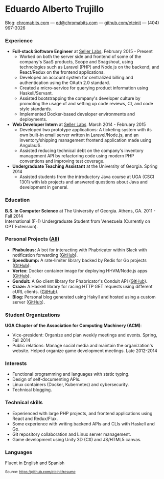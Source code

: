 # Eduardo Alberto Trujillo

Blog: [chromabits.com](https://chromabits.com)
— ed@chromabits.com
— [github.com/etcinit](https://github.com/etcinit)
— (404) 997-3026

### Experience

- __Full-stack Software Engineer__ at [Seller Labs](http://sellerlabs.com).
  <span class="date">February 2015 - Present</span>
    - Worked on both the server side and frontend of some of the company's SaaS
    products, Scope and Snagshout, using technologies such as Laravel (PHP)
    and Node.js on the backend, and React/Redux on the frontend applications.
    - Developed an account system for centralized billing and authentication
    using the OAuth 2.0 standard.
    - Created a micro-service for querying product information using
    Haskell/Servant.
    - Assisted bootstrapping the company's developer culture by promoting the
    usage of and setting up code reviews, CI, and code style standards.
    - Implemented Docker-based developer environments and deployments.
- **Web Developer Intern** at [Seller Labs](http://sellerlabs.com).
  <span class="date">March 2014 - February 2015</span>
    - Developed two prototype applications: A ticketing system with its own
    built-in email server written in Laravel/Node.js, and an inventory/shipping
    management frontend application made using AngularJS.
    - Assisted reducing technical debt on the company's inventory management
    API by refactoring code using modern PHP conventions and improving test
    coverage.
- __Undergraduate Teaching Assistant__ at the University of Georgia.
<span class="date">Spring 2014</span>
    - Assisted students from the introductory Java course at UGA (CSCI 1301)
    with lab projects and answered questions about Java and development in
    general.

### Education

__B.S. in Computer Science__ at The University of Georgia. Athens, GA.
<span class="date">2011 - Fall 2014</span><br/>
International (F-1) Undergraduate Student from Venezuela (Currently on OPT 
Extension).

### Personal Projects ([All](https://chromabits.com/projects/))

- **Phabulous:** A bot for interacting with Phabricator within Slack with
  notification forwarding
  ([GitHub](https://github.com/etcinit/phabulous)).
- **Speedbump:** A rate-limiter library backed by Redis for Go projects
  ([GitHub](https://github.com/etcinit/speedbump)).
- __Vertex__: Docker container image for deploying HHVM/Node.js apps
  ([GitHub](https://github.com/etcinit/vertex)).
- **Gonduit:** A Go client library for Phabricator's Conduit API
  ([GitHub](https://github.com/etcinit/gonduit)).
- **Craze:** A Haskell library for racing HTTP GET requests using different
  cURL clients. ([GitHub](https://github.com/etcinit/craze)).
- **Blog:** Personal blog generated using Hakyll and hosted using a custom
  server ([GitHub](https://github.com/etcinit/blog)).

### Student Organizations

__UGA Chapter of the Association for Computing Machinery (ACM)__:

- Vice-president: Organize and plan weekly meetings and events.
  <span class="date">Spring, Fall 2014</span>
- Public relations: Manage social media and maintain the organization's
  website. Helped organize game development meetings.
  <span class="date">Late 2012-2014</span>

### Interests

- Functional programming and languages with static typing.
- Design of self-documenting APIs.
- Linux containers (Docker, Kubernetes) and cybersecurity.
- Technical blogging.

### Technical skills

- Experienced with large PHP projects, and frontend applications using React
  and Redux/Flux.
- Some experience with writing backend APIs and CLIs with Haskell and Go.
- Git repository collaboration and Linux server management.
- Game development using Unity 3D (C#) and JS/HTML5 canvas.

### Languages

Fluent in English and Spanish

<small>Source: https://github.com/etcinit/resume</small>

